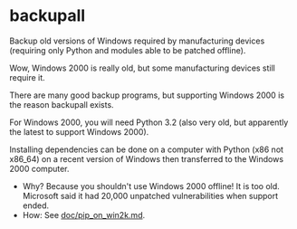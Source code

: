 # backupall
Backup old versions of Windows required by manufacturing devices (requiring only Python and modules able to be patched offline).

Wow, Windows 2000 is really old, but some manufacturing devices still require it.

There are many good backup programs, but supporting Windows 2000 is the reason backupall exists.

For Windows 2000, you will need Python 3.2 (also very old, but apparently the latest to support Windows 2000).

Installing dependencies can be done on a computer with Python (x86 not x86_64) on a recent version of Windows then transferred to the Windows 2000 computer.
- Why? Because you shouldn't use Windows 2000 offline! It is too old. Microsoft said it had 20,000 unpatched vulnerabilities when support ended.
- How: See [doc/pip_on_win2k.md](doc/pip_on_win2k.md).
